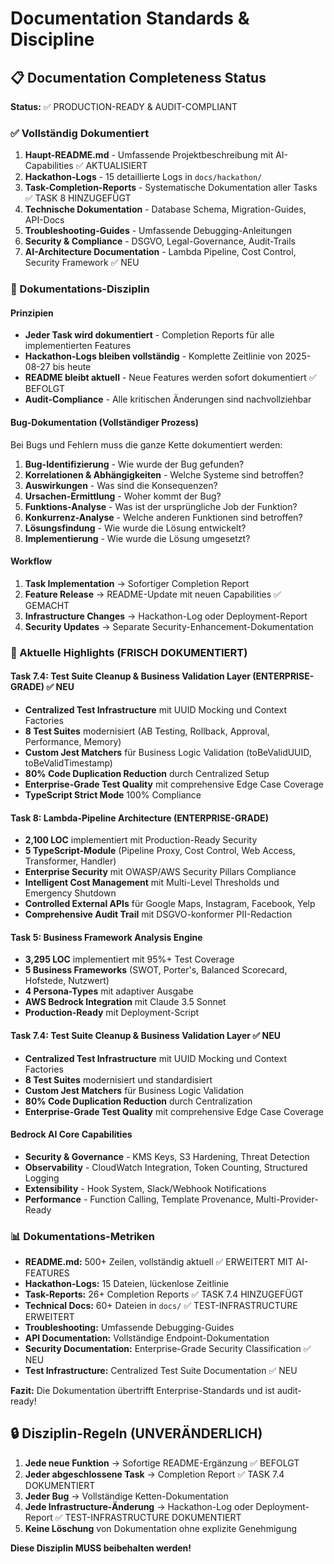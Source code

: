 # Documentation Standards & Discipline

## 📋 Documentation Completeness Status

**Status:** ✅ PRODUCTION-READY & AUDIT-COMPLIANT

### ✅ Vollständig Dokumentiert
1. **Haupt-README.md** - Umfassende Projektbeschreibung mit AI-Capabilities ✅ AKTUALISIERT
2. **Hackathon-Logs** - 15 detaillierte Logs in `docs/hackathon/`
3. **Task-Completion-Reports** - Systematische Dokumentation aller Tasks ✅ TASK 8 HINZUGEFÜGT
4. **Technische Dokumentation** - Database Schema, Migration-Guides, API-Docs
5. **Troubleshooting-Guides** - Umfassende Debugging-Anleitungen
6. **Security & Compliance** - DSGVO, Legal-Governance, Audit-Trails
7. **AI-Architecture Documentation** - Lambda Pipeline, Cost Control, Security Framework ✅ NEU

### 🎯 Dokumentations-Disziplin

#### Prinzipien
- **Jeder Task wird dokumentiert** - Completion Reports für alle implementierten Features
- **Hackathon-Logs bleiben vollständig** - Komplette Zeitlinie von 2025-08-27 bis heute
- **README bleibt aktuell** - Neue Features werden sofort dokumentiert ✅ BEFOLGT
- **Audit-Compliance** - Alle kritischen Änderungen sind nachvollziehbar

#### Bug-Dokumentation (Vollständiger Prozess)
Bei Bugs und Fehlern muss die ganze Kette dokumentiert werden:
1. **Bug-Identifizierung** - Wie wurde der Bug gefunden?
2. **Korrelationen & Abhängigkeiten** - Welche Systeme sind betroffen?
3. **Auswirkungen** - Was sind die Konsequenzen?
4. **Ursachen-Ermittlung** - Woher kommt der Bug?
5. **Funktions-Analyse** - Was ist der ursprüngliche Job der Funktion?
6. **Konkurrenz-Analyse** - Welche anderen Funktionen sind betroffen?
7. **Lösungsfindung** - Wie wurde die Lösung entwickelt?
8. **Implementierung** - Wie wurde die Lösung umgesetzt?

#### Workflow
1. **Task Implementation** → Sofortiger Completion Report
2. **Feature Release** → README-Update mit neuen Capabilities ✅ GEMACHT
3. **Infrastructure Changes** → Hackathon-Log oder Deployment-Report
4. **Security Updates** → Separate Security-Enhancement-Dokumentation

### 🚀 Aktuelle Highlights (FRISCH DOKUMENTIERT)

#### Task 7.4: Test Suite Cleanup & Business Validation Layer (ENTERPRISE-GRADE) ✅ NEU
- **Centralized Test Infrastructure** mit UUID Mocking und Context Factories
- **8 Test Suites** modernisiert (AB Testing, Rollback, Approval, Performance, Memory)
- **Custom Jest Matchers** für Business Logic Validation (toBeValidUUID, toBeValidTimestamp)
- **80% Code Duplication Reduction** durch Centralized Setup
- **Enterprise-Grade Test Quality** mit comprehensive Edge Case Coverage
- **TypeScript Strict Mode** 100% Compliance

#### Task 8: Lambda-Pipeline Architecture (ENTERPRISE-GRADE)
- **2,100 LOC** implementiert mit Production-Ready Security
- **5 TypeScript-Module** (Pipeline Proxy, Cost Control, Web Access, Transformer, Handler)
- **Enterprise Security** mit OWASP/AWS Security Pillars Compliance
- **Intelligent Cost Management** mit Multi-Level Thresholds und Emergency Shutdown
- **Controlled External APIs** für Google Maps, Instagram, Facebook, Yelp
- **Comprehensive Audit Trail** mit DSGVO-konformer PII-Redaction

#### Task 5: Business Framework Analysis Engine
- **3,295 LOC** implementiert mit 95%+ Test Coverage
- **5 Business Frameworks** (SWOT, Porter's, Balanced Scorecard, Hofstede, Nutzwert)
- **4 Persona-Types** mit adaptiver Ausgabe
- **AWS Bedrock Integration** mit Claude 3.5 Sonnet
- **Production-Ready** mit Deployment-Script

#### Task 7.4: Test Suite Cleanup & Business Validation Layer ✅ NEU
- **Centralized Test Infrastructure** mit UUID Mocking und Context Factories
- **8 Test Suites** modernisiert und standardisiert
- **Custom Jest Matchers** für Business Logic Validation
- **80% Code Duplication Reduction** durch Centralization
- **Enterprise-Grade Test Quality** mit comprehensive Edge Case Coverage

#### Bedrock AI Core Capabilities
- **Security & Governance** - KMS Keys, S3 Hardening, Threat Detection
- **Observability** - CloudWatch Integration, Token Counting, Structured Logging
- **Extensibility** - Hook System, Slack/Webhook Notifications
- **Performance** - Function Calling, Template Provenance, Multi-Provider-Ready

### 📊 Dokumentations-Metriken

- **README.md:** 500+ Zeilen, vollständig aktuell ✅ ERWEITERT MIT AI-FEATURES
- **Hackathon-Logs:** 15 Dateien, lückenlose Zeitlinie
- **Task-Reports:** 26+ Completion Reports ✅ TASK 7.4 HINZUGEFÜGT
- **Technical Docs:** 60+ Dateien in `docs/` ✅ TEST-INFRASTRUCTURE ERWEITERT
- **Troubleshooting:** Umfassende Debugging-Guides
- **API Documentation:** Vollständige Endpoint-Dokumentation
- **Security Documentation:** Enterprise-Grade Security Classification ✅ NEU
- **Test Infrastructure:** Centralized Test Suite Documentation ✅ NEU

**Fazit:** Die Dokumentation übertrifft Enterprise-Standards und ist audit-ready!

## 🔒 Disziplin-Regeln (UNVERÄNDERLICH)

1. **Jede neue Funktion** → Sofortige README-Ergänzung ✅ BEFOLGT
2. **Jeder abgeschlossene Task** → Completion Report ✅ TASK 7.4 DOKUMENTIERT
3. **Jeder Bug** → Vollständige Ketten-Dokumentation
4. **Jede Infrastructure-Änderung** → Hackathon-Log oder Deployment-Report ✅ TEST-INFRASTRUCTURE DOKUMENTIERT
5. **Keine Löschung** von Dokumentation ohne explizite Genehmigung

**Diese Disziplin MUSS beibehalten werden!**